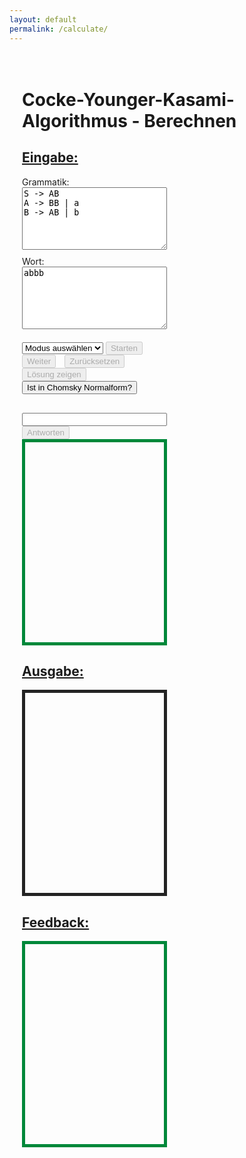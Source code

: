 ```yaml
---
layout: default
permalink: /calculate/
---
```


<div style="padding: 20px;">
<h1>Cocke-Younger-Kasami-Algorithmus - Berechnen</h1>
<p>

<style>
.container {
    width: 50%; 
}

h2 {
    text-decoration: underline;
}

textarea {
    width: 100%;
    height: 100px;
    margin-bottom: 10px;
}

.output {
    border: 1px solid #232323;
    overflow-y: auto;
    border-width: thick;
    padding: 10px;
    height: 300px;
}

.feedback {
    border: 1px solid #00883A;
    overflow-y: auto;
    border-width: thick;
    padding: 10px;
    height: 300px;
}

.error {
    color: red;
    font-weight: bold;
}

.controls {
    margin-top: 10px;
}

.controls button {
    margin-right: 10px;
}

.dropdown {
    margin-right: 10px;
}

.correct {
    color: green;
}

.incorrect {
    color: red;
}

.solution {
    text-decoration: underline;
}

#cnf-status {
    margin-top: 10px;
    font-weight: bold;
}

#cnfButton.green {
    background-color: green;
}

#cnfButton.red {
    background-color: red;
}
</style>

<div class="container">
    <h2>Eingabe:</h2>
    <label for="grammar">Grammatik:</label>
    <textarea id="grammar">
S -> AB
A -> BB | a
B -> AB | b
    </textarea>
    <label for="word">Wort:</label>
    <textarea id="word">abbb</textarea>
    <div id="cnf-status"></div>
    <div class="controls">
        <select id="modeSelect">
            <option value="">Modus auswählen</option>
            <option value="verify">Überprüfen</option>
            <option value="guided">Geleitete Übung</option>
        </select>
        <button id="startButton" disabled>Starten</button>
        <button id="stepButton" disabled>Weiter</button>
        <button id="resetButton" disabled>Zurücksetzen</button>
        <button id="solutionButton" disabled>Lösung zeigen</button>
        <button id="cnfButton">Ist in Chomsky Normalform?</button>
    </div>
    <div id="userInputContainer" style="margin-top: 20px;">
        <div id="currentQuestion"></div>
        <input type="text" id="userAnswer" style="width: 100%; margin-top: 10px;" />
        <button id="submitAnswerButton" disabled>Antworten</button>
        <div id="userFeedback" class="feedback"></div>
    </div>
</div>

<div class="container">
    <h2>Ausgabe:</h2>
    <div id="output" class="output"></div>
    <h2>Feedback:</h2>
    <div id="feedback" class="feedback"></div>
    <div id="error" class="error"></div>
</div>

<script>
    document.addEventListener('DOMContentLoaded', function() {
        const modeSelect = document.getElementById('modeSelect');
        const startButton = document.getElementById('startButton');
        const stepButton = document.getElementById('stepButton');
        const resetButton = document.getElementById('resetButton');
        const solutionButton = document.getElementById('solutionButton');
        const submitAnswerButton = document.getElementById('submitAnswerButton');
        const userAnswerInput = document.getElementById('userAnswer');
        const currentQuestionDiv = document.getElementById('currentQuestion');
        const cnfStatusDiv = document.getElementById('cnf-status');
        const userFeedbackDiv = document.getElementById('userFeedback');
        const feedbackDiv = document.getElementById('feedback');
        const errorDiv = document.getElementById('error');
        const cnfButton = document.getElementById('cnfButton');

        let currentStepIndex = 0;
        let steps = [];
        let V = [];
        let wordInput = '';
        let grammar = {};
        let mode = '';
        let userSteps = [];

        modeSelect.addEventListener('change', () => {
            mode = modeSelect.value;
            startButton.disabled = !mode;
            clearOutput();
        });

        startButton.addEventListener('click', processCYK);
        stepButton.addEventListener('click', stepProcess);
        resetButton.addEventListener('click', resetProcess);
        solutionButton.addEventListener('click', showSolution);
        submitAnswerButton.addEventListener('click', submitUserAnswer);
        cnfButton.addEventListener('click', checkCNF);

        function clearOutput() {
            document.getElementById('output').innerHTML = '';
            document.getElementById('feedback').innerHTML = '';
            document.getElementById('error').textContent = '';
            cnfStatusDiv.textContent = '';
            userAnswerInput.value = '';
            currentQuestionDiv.textContent = '';
            userFeedbackDiv.innerHTML = '';
            cnfButton.classList.remove('green', 'red');
        }

        function processCYK() {
            const grammarInput = document.getElementById('grammar').value;
            wordInput = document.getElementById('word').value;

            grammar = parseGrammar(grammarInput);
            if (!isCNF(grammar)) {
                feedbackDiv.innerHTML = '<p class="incorrect">Nein, deine Grammatik liegt nicht in Chomsky-Normalform.</p>';
                errorDiv.textContent = 'Fehler: Die eingegebene Grammatik liegt nicht in Chomsky-Normalform.';
                clearOutput();
                return;
            } else {
                feedbackDiv.innerHTML = '<p class="correct">Ja, deine Grammatik liegt in Chomsky-Normalform.</p>';
                errorDiv.textContent = '';
            }

            const result = runCYK(wordInput, grammar);
            V = result.V;
            steps = result.steps;
            currentStepIndex = 0;
            userSteps = [];

            clearOutput();

            stepButton.disabled = false;
            resetButton.disabled = false;
            startButton.disabled = true;
            submitAnswerButton.disabled = true;
            solutionButton.disabled = false;

            if (mode === 'verify') {
                displayOutput(wordInput, V, result.calculated);
                displayFeedback(steps, wordInput, V);
                stepButton.disabled = true;
            } else if (mode === 'guided') {
                stepProcess();
            }
        }

        function stepProcess() {
            if (currentStepIndex < steps.length) {
                const step = steps[currentStepIndex];
                if (mode === 'guided') {
                    currentQuestionDiv.innerHTML = `Was ist der Wert von V<sub>${step.substring}</sub>?`;
                    submitAnswerButton.disabled = false;
                    userAnswerInput.focus();
                }
            }
        }

        function submitUserAnswer() {
            const userAnswer = userAnswerInput.value.trim();
            const step = steps[currentStepIndex];
            const correctAnswers = step.value.split(',').map(s => s.trim()).sort().join(', ');
            const correctAnswerVariants = generateCorrectAnswerVariants(step.value);

            if (correctAnswerVariants.includes(userAnswer.split(',').map(s => s.trim()).sort().join(', '))) {
                userFeedbackDiv.innerHTML = '<span class="correct">Deine Antwort ist richtig!</span>';
                displayStep(step, true, userAnswer);
                currentQuestionDiv.textContent = '';
                userAnswerInput.value = '';
                submitAnswerButton.disabled = true;
                currentStepIndex++;
                stepProcess();
            } else {
                userFeedbackDiv.innerHTML = '<span class="incorrect">Leider ist deine Antwort falsch.</span> Tipp: Überprüfen Sie die Produktionsregeln und die bisherigen Berechnungen.';
                displayStep(step, false, userAnswer);
                currentQuestionDiv.innerHTML = `Versuchen Sie es erneut: Was ist der Wert von V<sub>${step.substring}</sub>?`;
                userAnswerInput.focus();
            }
        }

        function showSolution() {
            const step = steps[currentStepIndex];
            userFeedbackDiv.innerHTML = `<span class="solution">Die richtige Antwort ist: ${step.value}</span>`;
            displayStep(step, true, step.value);
            currentQuestionDiv.textContent = '';
            userAnswerInput.value = '';
            submitAnswerButton.disabled = true;
            currentStepIndex++;
            stepProcess();
        }

        function resetProcess() {
            clearOutput();

            currentStepIndex = 0;
            steps = [];
            V = [];
            userSteps = [];

            startButton.disabled = true;
            stepButton.disabled = true;
            resetButton.disabled = true;
            modeSelect.value = '';
            solutionButton.disabled = true;
            submitAnswerButton.disabled = true;
        }

        function checkCNF() {
            const grammarInput = document.getElementById('grammar').value;
            grammar = parseGrammar(grammarInput);
            if (isCNF(grammar)) {
                cnfButton.classList.add('green');
                cnfButton.classList.remove('red');
            } else {
                cnfButton.classList.add('red');
                cnfButton.classList.remove('green');
            }
        }

        function parseGrammar(input) {
            return input.trim().split('\n').reduce((grammar, rule) => {
                const [left, right] = rule.split('->').map(part => part.trim());
                right.split('|').forEach(production => {
                    if (!grammar[left]) { 
                        grammar[left] = [];
                    }
                    grammar[left].push(production.trim());
                });
                return grammar;
            }, {});
        }

        function isCNF(grammar) {
            return Object.values(grammar).every(productions => 
                productions.every(production => 
                    (production.length === 1 && production.match(/[a-z]/)) || 
                    (production.length === 2 && production.match(/[A-Z]{2}/))
                )
            );
        }

        function runCYK(word, grammar) {
            const n = word.length;
            const V = Array.from({ length: n }, () => Array.from({ length: n }, () => new Set()));
            const steps = [];
            const calculated = new Set();

            initializeTable(V, word, grammar, steps, calculated);
            fillTable(V, word, grammar, steps, calculated);

            return { V, steps, calculated };
        }

        function initializeTable(V, word, grammar, steps, calculated) {
            for (let i = 0; i < word.length; i++) {
                for (const [left, right] of Object.entries(grammar)) {
                    if (right.includes(word[i])) {
                        V[i][0].add(left);
                        if (!calculated.has(word[i])) {
                            steps.push({ substring: word[i], value: left, rule: `${left} -> ${word[i]}` });
                            calculated.add(word[i]);
                        }
                    }
                }
            }
        }

        function fillTable(V, word, grammar, steps, calculated) {
            for (let l = 1; l < word.length; l++) {
                for (let i = 0; i < word.length - l; i++) {
                    for (let k = 0; k < l; k++) {
                        for (const [left, right] of Object.entries(grammar)) {
                            right.forEach(production => {
                                if (production.length === 2) {
                                    const [B, C] = production;
                                    if (V[i][k].has(B) && V[i + k + 1][l - k - 1].has(C)) {
                                        V[i][l].add(left);
                                        const substring = word.slice(i, i + l + 1);
                                        if (!calculated.has(substring)) {
                                            steps.push({
                                                substring: substring,
                                                value: [...V[i][l]].join(', '),
                                                rule: `${left} -> ${production}`,
                                                components: [
                                                    `V<sub>${word.slice(i, i + k + 1)}</sub> = {${B}}`,
                                                    `V<sub>${word.slice(i + k + 1, i + l + 1)}</sub> = {${C}}`
                                                ]
                                            });
                                            calculated.add(substring);
                                        }
                                    }
                                }
                            });
                        }
                    }
                }
            }
        }

        function generateCorrectAnswerVariants(answer) {
            const answers = answer.split(',').map(s => s.trim());
            const variants = new Set();

            function permute(arr, m = []) {
                if (arr.length === 0) {
                    variants.add(m.join(', '));
                } else {
                    for (let i = 0; i < arr.length; i++) {
                        const curr = arr.slice();
                        const next = curr.splice(i, 1);
                        permute(curr.slice(), m.concat(next));
                    }
                }
            }

            permute(answers);
            return Array.from(variants);
        }

        function displayOutput(word, V, calculated) {
            const outputDiv = document.getElementById('output');
            outputDiv.innerHTML = '';
            calculated.forEach(substring => {
                const i = word.indexOf(substring);
                const l = substring.length - 1;
                const result = `Für ${substring}: V = {${[...V[i][l]].join(', ')}}`;
                const p = document.createElement('p');
                p.innerHTML = result;
                outputDiv.appendChild(p);
            });
        }

        function displayFeedback(steps, word, V) {
            const feedbackDiv = document.getElementById('feedback');
            const detailedSteps = steps.map(step => {
                if (step.components) {
                    return `V<sub>${step.substring}</sub> = { X | X -> (${step.components.join(' ∪ ')}) = {${step.value}} }`;
                } else {
                    return `V<sub>${step.substring}</sub> = { ${step.value} } da ${step.rule}`;
                }
            });

            feedbackDiv.innerHTML = `Ausführliche Rechenweg:<br>${detailedSteps.join('<br>')}`;

            const finalResult = V[0][word.length - 1].has('S') ?
                `Das Wort "${word}" ist in der Sprache, weil S ∈ V<sub>${word}</sub>` :
                `Das Wort "${word}" ist nicht in der Sprache, weil S ∉ V<sub>${word}</sub>`;

            const conclusion = document.createElement('p');
            conclusion.innerHTML = finalResult;
            feedbackDiv.appendChild(conclusion);
        }

        function displayStep(step, isCorrect, userAnswer) {
            const outputDiv = document.getElementById('output');
            const feedbackDiv = document.getElementById('feedback');

            const result = `Für ${step.substring}: V = {${step.value}}`;
            const p = document.createElement('p');
            p.innerHTML = result;
            outputDiv.appendChild(p);

            const feedback = step.components ?
                `V<sub>${step.substring}</sub> = ({ X | X -> ${step.components.join(' ∪ ')}) = {${step.value}} }` :
                `V<sub>${step.substring}</sub> = { ${step.value} } da ${step.rule}`;
            const f = document.createElement('p');
            f.innerHTML = `${feedback} (Ihre Eingabe: <span class="${isCorrect ? 'correct' : 'incorrect'}">${userAnswer}</span>)`;
            feedbackDiv.appendChild(f);
        }
    });
</script>

</p>
</div>

